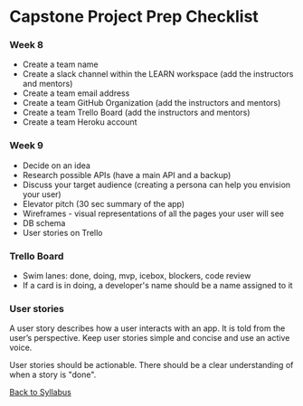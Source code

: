 # Capstone Project Prep Checklist

### Week 8
- Create a team name
- Create a slack channel within the LEARN workspace (add the instructors and mentors)
- Create a team email address
- Create a team GitHub Organization (add the instructors and mentors)
- Create a team Trello Board (add the instructors and mentors)
- Create a team Heroku account

### Week 9
- Decide on an idea
- Research possible APIs (have a main API and a backup)
- Discuss your target audience (creating a persona can help you envision your user)
- Elevator pitch (30 sec summary of the app)
- Wireframes - visual representations of all the pages your user will see
- DB schema
- User stories on Trello

### Trello Board
- Swim lanes: done, doing, mvp, icebox, blockers, code review
- If a card is in doing, a developer's name should be a name assigned to it

### User stories
A user story describes how a user interacts with an app. It is told from the user’s perspective. Keep user stories simple and concise and use an active voice.

User stories should be actionable. There should be a clear understanding of when a story is "done".

[ Back to Syllabus ](../README.md#unit-ten-capstone-project-mvp)
